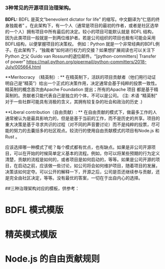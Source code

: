 
### 3种常见的开源项目治理架构。

 **BDFL:**  BDFL 是英文“benevolent dictator for life” 的缩写。中文翻译为“仁慈的终身独裁者” 。在此架构下，有一个人（通常是项目的最初的作者，或者是社区选举的一个人）拥有项目中所有最后的决定。较小的项目可能默认就是 BDFL 结构，因为此类项目一般就是一到两位维护者。若是公司组织的项目也极有可能会采用BDFL结构，以便掌握项目的决策权。
       例如：Python 就是一个非常经典的BDFL例子。在此架构下，“独裁者”如何进行权力的交接？如果想扩展阅读也可以关注下Python 之父 Guido van Rossum的退位邮件。“[python-committers] Transfer of power”
https://mail.python.org/pipermail/python-committers/2018-July/005664.html

 **Meritocracy （精英制）: ** 在精英制下，活跃的项目贡献者（他们用行动证明自己是”精英”）给出一个正式的决策作用，决定通常会基于纯粹的投票一致性。精英制的概念首次由Apache Foundation 提出；所有的Apache 项目 都是基于精英制的。贡献者只能代表自己是独立的个体，不可以是公司。
 (注: 术语 “精英制” 对于一些社群可能具有消极的含义，其拥有较复杂的社会和政治的历史 .)

 **Liberal contribution（自由贡献）: ** 在自由贡献的模式下，做最多工作的人通常被认为是最具影响力的，但是是基于当前的工作，而不是历史的共享。项目的重大决策是基于寻求共识的过程（对不同的声音要讨论）而不是纯粹的投票，尽可能的努力的去囊括多的社区观点。较流行的使用自由贡献模式的项目有Node.js 和 Rust 。

应该选择哪一种模式了呢？每个模式都有优点，也有缺点。如果是非公司开源项目，可以在开始的时候简单定义基本的流程。例如，你可以将某些预期的行为定义清楚，贡献的流程是如何的，或者项目是如何启动的，等等。如果是公司开源的项目，在启动之前，应该做一些讨论，如公司将会如何维护项目，随着项目的发展，决策该如何定夺。可以公开的解释一下，开源之后，公司是否还继续参与贡献，还是完全由社区决定，等等。没有最优的答案，一切在于出自内心的选择。

##三种治理架构对应的模板，供参考：
#    BDFL 模式模版
#    精英模式模版
#    Node.js 的自由贡献规则